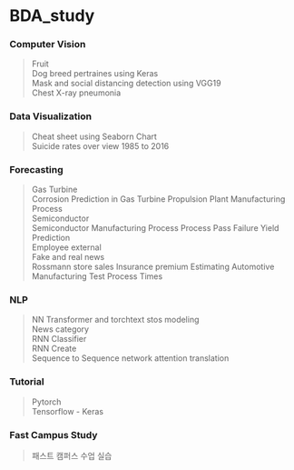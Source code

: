 # BDA_study

### Computer Vision
> Fruit   
> Dog breed pertraines using Keras  
> Mask and social distancing detection using VGG19  
> Chest X-ray pneumonia  

### Data Visualization
> Cheat sheet using Seaborn Chart  
> Suicide rates over view 1985 to 2016   

### Forecasting
> Gas Turbine  
  > Corrosion Prediction in Gas Turbine Propulsion Plant Manufacturing Process  
> Semiconductor  
  > Semiconductor Manufacturing Process Process Pass Failure Yield Prediction  
> Employee external  
> Fake and real news  
> Rossmann store sales
> Insurance premium
> Estimating Automotive Manufacturing Test Process Times

### NLP
> NN Transformer and torchtext stos modeling  
> News category  
> RNN Classifier  
> RNN Create  
> Sequence to Sequence network attention translation  

### Tutorial
> Pytorch  
> Tensorflow - Keras  

### Fast Campus Study 
> 패스트 캠퍼스 수업 실습
